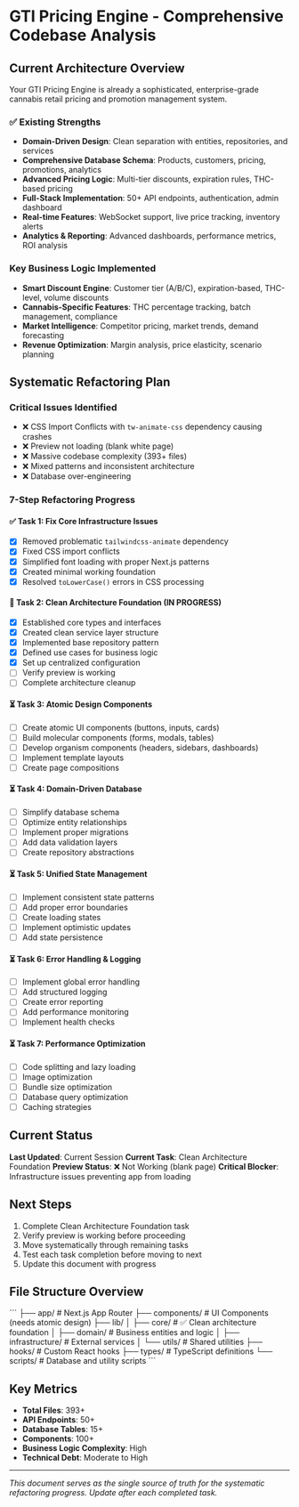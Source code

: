 # GTI Pricing Engine - Comprehensive Codebase Analysis

## **Current Architecture Overview**

Your GTI Pricing Engine is already a sophisticated, enterprise-grade cannabis retail pricing and promotion management system.

### **✅ Existing Strengths**

- **Domain-Driven Design**: Clean separation with entities, repositories, and services
- **Comprehensive Database Schema**: Products, customers, pricing, promotions, analytics
- **Advanced Pricing Logic**: Multi-tier discounts, expiration rules, THC-based pricing
- **Full-Stack Implementation**: 50+ API endpoints, authentication, admin dashboard
- **Real-time Features**: WebSocket support, live price tracking, inventory alerts
- **Analytics & Reporting**: Advanced dashboards, performance metrics, ROI analysis

### **Key Business Logic Implemented**

- **Smart Discount Engine**: Customer tier (A/B/C), expiration-based, THC-level, volume discounts
- **Cannabis-Specific Features**: THC percentage tracking, batch management, compliance
- **Market Intelligence**: Competitor pricing, market trends, demand forecasting
- **Revenue Optimization**: Margin analysis, price elasticity, scenario planning

## **Systematic Refactoring Plan**

### **Critical Issues Identified**
- ❌ CSS Import Conflicts with `tw-animate-css` dependency causing crashes
- ❌ Preview not loading (blank white page)
- ❌ Massive codebase complexity (393+ files)
- ❌ Mixed patterns and inconsistent architecture
- ❌ Database over-engineering

### **7-Step Refactoring Progress**

#### **✅ Task 1: Fix Core Infrastructure Issues**
- [x] Removed problematic `tailwindcss-animate` dependency
- [x] Fixed CSS import conflicts
- [x] Simplified font loading with proper Next.js patterns
- [x] Created minimal working foundation
- [x] Resolved `toLowerCase()` errors in CSS processing

#### **🔄 Task 2: Clean Architecture Foundation** (IN PROGRESS)
- [x] Established core types and interfaces
- [x] Created clean service layer structure
- [x] Implemented base repository pattern
- [x] Defined use cases for business logic
- [x] Set up centralized configuration
- [ ] Verify preview is working
- [ ] Complete architecture cleanup

#### **⏳ Task 3: Atomic Design Components**
- [ ] Create atomic UI components (buttons, inputs, cards)
- [ ] Build molecular components (forms, modals, tables)
- [ ] Develop organism components (headers, sidebars, dashboards)
- [ ] Implement template layouts
- [ ] Create page compositions

#### **⏳ Task 4: Domain-Driven Database**
- [ ] Simplify database schema
- [ ] Optimize entity relationships
- [ ] Implement proper migrations
- [ ] Add data validation layers
- [ ] Create repository abstractions

#### **⏳ Task 5: Unified State Management**
- [ ] Implement consistent state patterns
- [ ] Add proper error boundaries
- [ ] Create loading states
- [ ] Implement optimistic updates
- [ ] Add state persistence

#### **⏳ Task 6: Error Handling & Logging**
- [ ] Implement global error handling
- [ ] Add structured logging
- [ ] Create error reporting
- [ ] Add performance monitoring
- [ ] Implement health checks

#### **⏳ Task 7: Performance Optimization**
- [ ] Code splitting and lazy loading
- [ ] Image optimization
- [ ] Bundle size optimization
- [ ] Database query optimization
- [ ] Caching strategies

## **Current Status**

**Last Updated**: Current Session
**Current Task**: Clean Architecture Foundation
**Preview Status**: ❌ Not Working (blank page)
**Critical Blocker**: Infrastructure issues preventing app from loading

## **Next Steps**

1. Complete Clean Architecture Foundation task
2. Verify preview is working before proceeding
3. Move systematically through remaining tasks
4. Test each task completion before moving to next
5. Update this document with progress

## **File Structure Overview**

\`\`\`
├── app/                    # Next.js App Router
├── components/            # UI Components (needs atomic design)
├── lib/
│   ├── core/             # ✅ Clean architecture foundation
│   ├── domain/           # Business entities and logic
│   ├── infrastructure/   # External services
│   └── utils/           # Shared utilities
├── hooks/               # Custom React hooks
├── types/              # TypeScript definitions
└── scripts/           # Database and utility scripts
\`\`\`

## **Key Metrics**

- **Total Files**: 393+
- **API Endpoints**: 50+
- **Database Tables**: 15+
- **Components**: 100+
- **Business Logic Complexity**: High
- **Technical Debt**: Moderate to High

---

*This document serves as the single source of truth for the systematic refactoring progress. Update after each completed task.*
